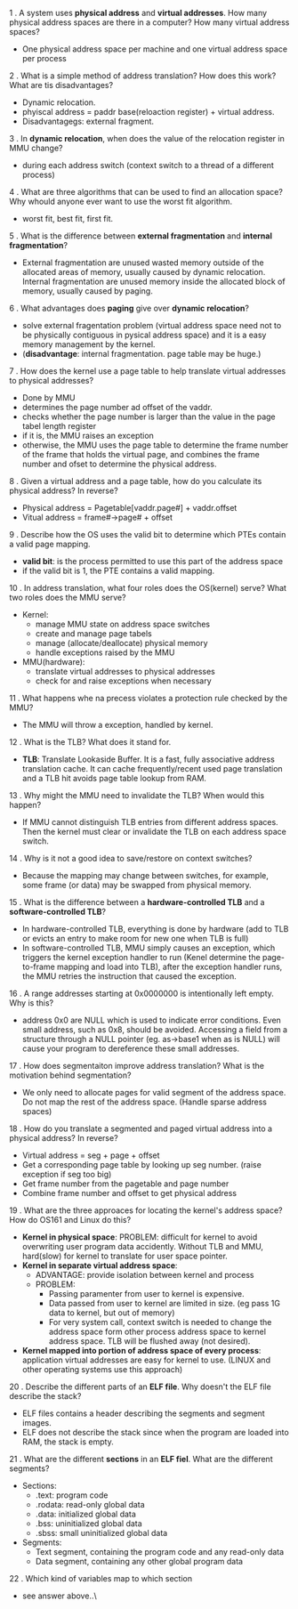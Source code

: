 1 . A system uses **physical address** and **virtual addresses**. How many physical address spaces are there in a computer? How many virtual address spaces?

- One physical address space per machine and one virtual address space per process

2 . What is a simple method of address translation? How does this work? What are tis disadvantages?

- Dynamic relocation. 
- phyiscal address = paddr base(reloaction register) + virtual address.
- Disadvantagegs: external fragment.

3 .  In **dynamic relocation**, when does the value of the relocation register in MMU change?

- during each address switch (context switch to a thread of a different process)

4 . What are three algorithms that can be used to find an allocation space? Why whould anyone ever want to use the worst fit algorithm.

- worst fit, best fit, first fit.

5 . What is the difference between **external fragmentation** and **internal fragmentation**?

- External fragmentation are unused wasted memory outside of the allocated areas of memory, usually caused by dynamic relocation. Internal fragmentation are unused memory inside the allocated block of memory, usually caused by paging.

6 . What advantages does **paging** give over **dynamic relocation**?

- solve external fragentation problem (virtual address space need not to be physically contiguous in pysical address space) and it is a easy memory management by the kernel. 
- (**disadvantage**: internal fragmentation. page table may be huge.)

7 . How does the kernel use a page table to help translate virtual addresses to physical addresses?

-  Done by MMU
-  determines the page number ad offset of the vaddr.
-  checks whether the page number is larger than the value in the page tabel length register
-  if it is, the MMU raises an exception
-  otherwise, the MMU uses the page table to determine the frame number of the frame that holds the virtual page, and combines the frame number and ofset to determine the physical address.

8 . Given a virtual address and a page table, how do you calculate its physical address? In reverse?

-  Physical address = Pagetable[vaddr.page#] + vaddr.offset
-  Vitual address = frame#->page# + offset

9 . Describe how the OS uses the valid bit to determine which PTEs contain a valid page mapping.

- **valid bit**: is the process permitted to use this part of the address space
- if the valid bit is 1, the PTE contains a valid mapping.

10 . In address translation, what four roles does the OS(kernel) serve? What two roles does the MMU serve?

- Kernel:
    -  manage MMU state on address space switches
    -  create and manage page tabels
    -  manage (allocate/deallocate) physical memory
    -  handle exceptions raised by the MMU
- MMU(hardware):
    - translate virtual addresses to physical addresses
    - check for and raise exceptions when necessary
 
 11 . What happens whe na precess violates a protection rule checked by the MMU?
 
- The MMU will throw a exception, handled by kernel.

12 . What is the TLB? What does it stand for.

- **TLB**: Translate Lookaside Buffer. It is a fast, fully associative address translation cache. It can cache frequently/recent used page translation and a TLB hit avoids page table lookup from RAM.

13 . Why might the MMU need to invalidate the TLB? When would this happen?

- If MMU cannot distinguish TLB entries from different address spaces. Then the kernel must clear or invalidate the TLB on each address space switch.

14 . Why is it not a good idea to save/restore on context switches?

- Because the mapping may change between switches, for example, some frame (or data) may be swapped from physical memory.

15 . What is the difference between a **hardware-controlled TLB** and a **software-controlled TLB**? 

- In hardware-controlled TLB, everything is done by hardware (add to TLB or evicts an entry to make room for new one when TLB is full)
- In software-controlled TLB, MMU simply causes an exception, which triggers the kernel exception handler to run (Kenel determine the page-to-frame mapping and load into TLB), after the exception handler runs, the MMU retries the instruction that caused the exception.

16 . A range addresses starting at 0x0000000 is intentionally left empty. Why is this?

- address 0x0 are NULL which is used to indicate error conditions. Even small address, such as 0x8, should be avoided. Accessing a field from a structure through a NULL pointer (eg. as->base1 when as is NULL) will cause your program to dereference these small addresses.

17 . How does segmentaiton improve address translation? What is the motivation behind segmentation?

- We only need to allocate pages for valid segment of the address space. Do not map the rest of the address space. (Handle sparse address spaces)

18 . How do you translate a segmented and paged virtual address into a physical address? In reverse?

- Virtual address = seg + page + offset
- Get a corresponding page table by looking up seg number. (raise exception if seg too big)
- Get frame number from the pagetable and page number
- Combine frame number and offset to get physical address

19 . What are the three approaces for locating the kernel's address space? How do OS161 and Linux do this?

- **Kernel in physical space**: PROBLEM: difficult for kernel to avoid overwriting user program data accidently. Without TLB and MMU, hard(slow) for kernel to translate for user space pointer. 
- **Kernel in separate virtual address space**: 
   - ADVANTAGE: provide isolation between kernel and process
   - PROBLEM: 
      - Passing paramenter from user to kernel is expensive. 
      - Data passed from user to kernel are limited in size. (eg pass 1G data to kernel, but out of memory)
      - For very system call, context switch is needed to change the address space form other process address space to kernel address space. TLB will be flushed away (not desired).
- **Kernel mapped into portion of address space of every process**: application virtual addresses are easy for kernel to use. (LINUX and other operating systems use this approach)

20 . Describe the different parts of an **ELF file**. Why doesn't the ELF file describe the stack?

- ELF files contains a header describing the segments and segment images.
- ELF does not describe the stack since when the program are loaded into RAM, the stack is empty.

21 . What are the different **sections** in an **ELF fiel**. What are the different segments?

- Sections:
  - .text: program code
  - .rodata: read-only global data
  - .data: initialized global data
  - .bss: uninitialized global data
  - .sbss: small uninitialized global data
- Segments:
   - Text segment, containing the program code and any read-only data
   - Data segment, containing any other global program data

22 . Which kind of variables map to which section

- see answer above..\